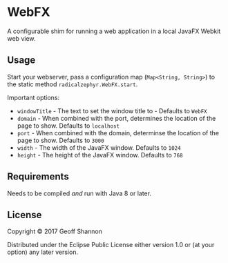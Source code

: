 # WebFX

A configurable shim for running a web application in a local JavaFX
Webkit web view.

## Usage

Start your webserver, pass a configuration map (`Map<String, String>`)
to the static method `radicalzephyr.WebFX.start`.

Important options:

- `windowTitle` - The text to set the window title to - Defaults to `WebFX`
- `domain` - When combined with the port, determines the location of the
  page to show. Defaults to `localhost`
- `port` - When combined with the domain, determinse the location of
  the page to show. Defaults to `3000`
- `width` - The width of the JavaFX window. Defaults to `1024`
- `height` - The height of the JavaFX window. Defaults to `768`

## Requirements

Needs to be compiled _and_ run with Java 8 or later.

## License

Copyright © 2017 Geoff Shannon

Distributed under the Eclipse Public License either version 1.0 or (at
your option) any later version.
